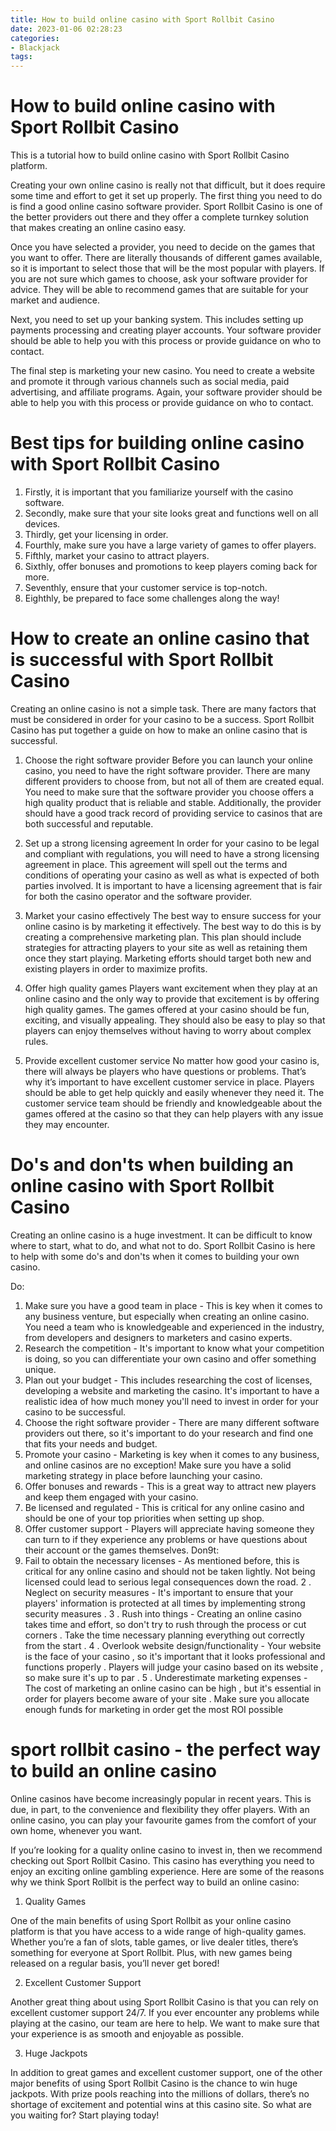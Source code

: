 ```yaml
---
title: How to build online casino with Sport Rollbit Casino 
date: 2023-01-06 02:28:23
categories:
- Blackjack
tags:
---
```



# How to build online casino with Sport Rollbit Casino 

This is a tutorial how to build online casino with Sport Rollbit Casino platform.

Creating your own online casino is really not that difficult, but it does require some time and effort to get it set up properly. The first thing you need to do is find a good online casino software provider. Sport Rollbit Casino is one of the better providers out there and they offer a complete turnkey solution that makes creating an online casino easy.

Once you have selected a provider, you need to decide on the games that you want to offer. There are literally thousands of different games available, so it is important to select those that will be the most popular with players. If you are not sure which games to choose, ask your software provider for advice. They will be able to recommend games that are suitable for your market and audience.

Next, you need to set up your banking system. This includes setting up payments processing and creating player accounts. Your software provider should be able to help you with this process or provide guidance on who to contact.

The final step is marketing your new casino. You need to create a website and promote it through various channels such as social media, paid advertising, and affiliate programs. Again, your software provider should be able to help you with this process or provide guidance on who to contact.

# Best tips for building online casino with Sport Rollbit Casino 

1. Firstly, it is important that you familiarize yourself with the casino software. 
2. Secondly, make sure that your site looks great and functions well on all devices.
3. Thirdly, get your licensing in order.
4. Fourthly, make sure you have a large variety of games to offer players.
5. Fifthly, market your casino to attract players.
6. Sixthly, offer bonuses and promotions to keep players coming back for more.
7. Seventhly, ensure that your customer service is top-notch.
8. Eighthly, be prepared to face some challenges along the way!

# How to create an online casino that is successful with Sport Rollbit Casino 

Creating an online casino is not a simple task. There are many factors that must be considered in order for your casino to be a success. Sport Rollbit Casino has put together a guide on how to make an online casino that is successful.

1) Choose the right software provider 
Before you can launch your online casino, you need to have the right software provider. There are many different providers to choose from, but not all of them are created equal. You need to make sure that the software provider you choose offers a high quality product that is reliable and stable. Additionally, the provider should have a good track record of providing service to casinos that are both successful and reputable.

2) Set up a strong licensing agreement 
In order for your casino to be legal and compliant with regulations, you will need to have a strong licensing agreement in place. This agreement will spell out the terms and conditions of operating your casino as well as what is expected of both parties involved. It is important to have a licensing agreement that is fair for both the casino operator and the software provider.

3) Market your casino effectively 
The best way to ensure success for your online casino is by marketing it effectively. The best way to do this is by creating a comprehensive marketing plan. This plan should include strategies for attracting players to your site as well as retaining them once they start playing. Marketing efforts should target both new and existing players in order to maximize profits.

4) Offer high quality games 
Players want excitement when they play at an online casino and the only way to provide that excitement is by offering high quality games. The games offered at your casino should be fun, exciting, and visually appealing. They should also be easy to play so that players can enjoy themselves without having to worry about complex rules.

5) Provide excellent customer service 
No matter how good your casino is, there will always be players who have questions or problems. That’s why it’s important to have excellent customer service in place. Players should be able to get help quickly and easily whenever they need it. The customer service team should be friendly and knowledgeable about the games offered at the casino so that they can help players with any issue they may encounter.

# Do's and don'ts when building an online casino with Sport Rollbit Casino 

Creating an online casino is a huge investment. It can be difficult to know where to start, what to do, and what not to do. Sport Rollbit Casino is here to help with some do's and don'ts when it comes to building your own casino.

Do: 
1. Make sure you have a good team in place - This is key when it comes to any business venture, but especially when creating an online casino. You need a team who is knowledgeable and experienced in the industry, from developers and designers to marketers and casino experts.
2. Research the competition - It's important to know what your competition is doing, so you can differentiate your own casino and offer something unique.
3. Plan out your budget - This includes researching the cost of licenses, developing a website and marketing the casino. It's important to have a realistic idea of how much money you'll need to invest in order for your casino to be successful.
4. Choose the right software provider - There are many different software providers out there, so it's important to do your research and find one that fits your needs and budget.
5. Promote your casino - Marketing is key when it comes to any business, and online casinos are no exception! Make sure you have a solid marketing strategy in place before launching your casino.
6. Offer bonuses and rewards - This is a great way to attract new players and keep them engaged with your casino.
7. Be licensed and regulated - This is critical for any online casino and should be one of your top priorities when setting up shop.
8. Offer customer support - Players will appreciate having someone they can turn to if they experience any problems or have questions about their account or the games themselves.
Don9t: 
1. Fail to obtain the necessary licenses - As mentioned before, this is critical for any online casino and should not be taken lightly. Not being licensed could lead to serious legal consequences down the road.
2 . Neglect on security measures - It's important to ensure that your players' information is protected at all times by implementing strong security measures . 
3 . Rush into things - Creating an online casino takes time and effort, so don't try to rush through the process or cut corners . Take the time necessary planning everything out correctly from the start . 
4 . Overlook website design/functionality - Your website is the face of your casino , so it's important that it looks professional and functions properly . Players will judge your casino based on its website , so make sure it's up to par . 
5 . Underestimate marketing expenses - The cost of marketing an online casino can be high , but it's essential in order for players become aware of your site . Make sure you allocate enough funds for marketing in order get the most ROI possible

#  sport rollbit casino - the perfect way to build an online casino

Online casinos have become increasingly popular in recent years. This is due, in part, to the convenience and flexibility they offer players. With an online casino, you can play your favourite games from the comfort of your own home, whenever you want.

If you’re looking for a quality online casino to invest in, then we recommend checking out Sport Rollbit Casino. This casino has everything you need to enjoy an exciting online gambling experience. Here are some of the reasons why we think Sport Rollbit is the perfect way to build an online casino:

1. Quality Games

One of the main benefits of using Sport Rollbit as your online casino platform is that you have access to a wide range of high-quality games. Whether you’re a fan of slots, table games, or live dealer titles, there’s something for everyone at Sport Rollbit. Plus, with new games being released on a regular basis, you’ll never get bored!

2. Excellent Customer Support

Another great thing about using Sport Rollbit Casino is that you can rely on excellent customer support 24/7. If you ever encounter any problems while playing at the casino, our team are here to help. We want to make sure that your experience is as smooth and enjoyable as possible.

3. Huge Jackpots

In addition to great games and excellent customer support, one of the other major benefits of using Sport Rollbit Casino is the chance to win huge jackpots. With prize pools reaching into the millions of dollars, there’s no shortage of excitement and potential wins at this casino site. So what are you waiting for? Start playing today!